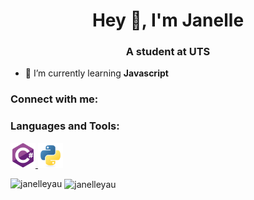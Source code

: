 <h1 align="center">Hey 👋, I'm Janelle</h1>
<h3 align="center">A student at UTS</h3>

- 🌱 I’m currently learning **Javascript**

<h3 align="left">Connect with me:</h3>
<p align="left">
</p>

<h3 align="left">Languages and Tools:</h3>
<p align="left"> <a href="https://www.w3schools.com/cs/" target="_blank" rel="noreferrer"> <img src="https://raw.githubusercontent.com/devicons/devicon/master/icons/csharp/csharp-original.svg" alt="csharp" width="40" height="40"/> </a> <a href="https://www.python.org" target="_blank" rel="noreferrer"> <img src="https://raw.githubusercontent.com/devicons/devicon/master/icons/python/python-original.svg" alt="python" width="40" height="40"/> </a> </p>

<p><img align="left" src="https://github-readme-stats.vercel.app/api/top-langs?username=janelleyau&show_icons=true&locale=en&layout=compact" alt="janelleyau" /></p>

<p>&nbsp;<img align="center" src="https://github-readme-stats.vercel.app/api?username=janelleyau&show_icons=true&locale=en" alt="janelleyau" /></p>
